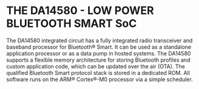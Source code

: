 # THE DA14580 - LOW POWER BLUETOOTH SMART SoC
The DA14580 integrated circuit has a fully integrated radio transceiver and baseband processor for Bluetooth® Smart. It can be used as a standalone application processor or as a data pump in hosted systems. The DA14580 supports a flexible memory architecture for storing Bluetooth profiles and custom application code, which can be updated over the air (OTA). The qualified Bluetooth Smart protocol stack is stored in a dedicated ROM. All software runs on the ARM® Cortex®-M0 processor via a simple scheduler.